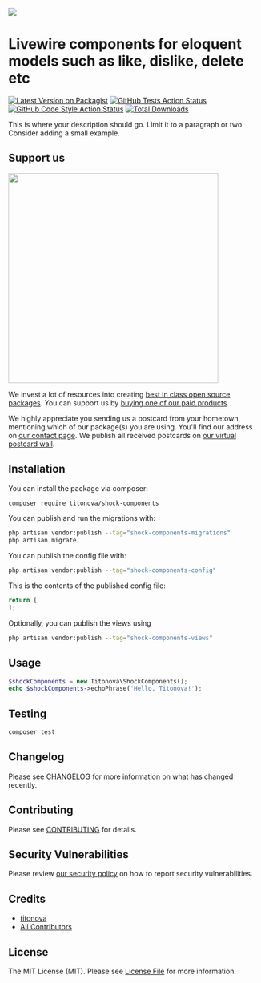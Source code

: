 
[<img src="https://github-ads.s3.eu-central-1.amazonaws.com/support-ukraine.svg?t=1" />](https://supportukrainenow.org)

# Livewire components for eloquent models such as like, dislike, delete etc

[![Latest Version on Packagist](https://img.shields.io/packagist/v/titonova/shock-components.svg?style=flat-square)](https://packagist.org/packages/titonova/shock-components)
[![GitHub Tests Action Status](https://img.shields.io/github/workflow/status/titonova/shock-components/run-tests?label=tests)](https://github.com/titonova/shock-components/actions?query=workflow%3Arun-tests+branch%3Amain)
[![GitHub Code Style Action Status](https://img.shields.io/github/workflow/status/titonova/shock-components/Fix%20PHP%20code%20style%20issues?label=code%20style)](https://github.com/titonova/shock-components/actions?query=workflow%3A"Fix+PHP+code+style+issues"+branch%3Amain)
[![Total Downloads](https://img.shields.io/packagist/dt/titonova/shock-components.svg?style=flat-square)](https://packagist.org/packages/titonova/shock-components)

This is where your description should go. Limit it to a paragraph or two. Consider adding a small example.

## Support us

[<img src="https://github-ads.s3.eu-central-1.amazonaws.com/shock-components.jpg?t=1" width="419px" />](https://spatie.be/github-ad-click/shock-components)

We invest a lot of resources into creating [best in class open source packages](https://spatie.be/open-source). You can support us by [buying one of our paid products](https://spatie.be/open-source/support-us).

We highly appreciate you sending us a postcard from your hometown, mentioning which of our package(s) you are using. You'll find our address on [our contact page](https://spatie.be/about-us). We publish all received postcards on [our virtual postcard wall](https://spatie.be/open-source/postcards).

## Installation

You can install the package via composer:

```bash
composer require titonova/shock-components
```

You can publish and run the migrations with:

```bash
php artisan vendor:publish --tag="shock-components-migrations"
php artisan migrate
```

You can publish the config file with:

```bash
php artisan vendor:publish --tag="shock-components-config"
```

This is the contents of the published config file:

```php
return [
];
```

Optionally, you can publish the views using

```bash
php artisan vendor:publish --tag="shock-components-views"
```

## Usage

```php
$shockComponents = new Titonova\ShockComponents();
echo $shockComponents->echoPhrase('Hello, Titonova!');
```

## Testing

```bash
composer test
```

## Changelog

Please see [CHANGELOG](CHANGELOG.md) for more information on what has changed recently.

## Contributing

Please see [CONTRIBUTING](https://github.com/titonova/.github/blob/main/CONTRIBUTING.md) for details.

## Security Vulnerabilities

Please review [our security policy](../../security/policy) on how to report security vulnerabilities.

## Credits

- [titonova](https://github.com/titonova)
- [All Contributors](../../contributors)

## License

The MIT License (MIT). Please see [License File](LICENSE.md) for more information.
